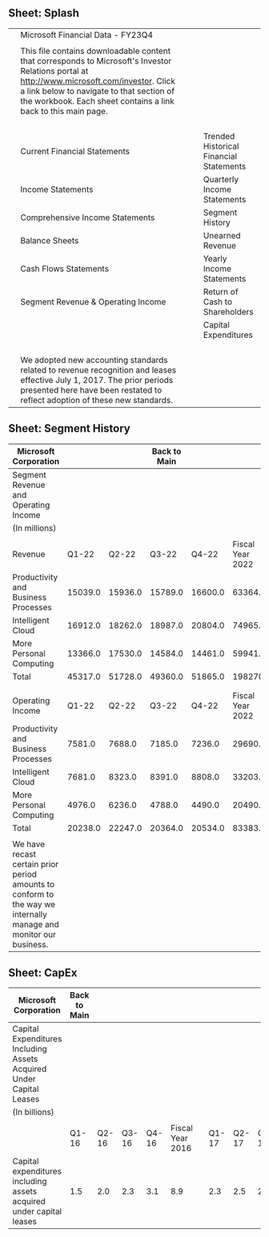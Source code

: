 ## Sheet: Splash

|    |                                                                                                                                                                                                                                                            |    |    |                                         |
|----|------------------------------------------------------------------------------------------------------------------------------------------------------------------------------------------------------------------------------------------------------------|----|----|-----------------------------------------|
|    | Microsoft Financial Data - FY23Q4                                                                                                                                                                                                                          |    |    |                                         |
|    |                                                                                                                                                                                                                                                            |    |    |                                         |
|    | This file contains downloadable content that corresponds to Microsoft's Investor Relations portal at http://www.microsoft.com/investor. Click a link below to navigate to that section of the workbook. Each sheet contains a link back to this main page. |    |    |                                         |
|    |                                                                                                                                                                                                                                                            |    |    |                                         |
|    |                                                                                                                                                                                                                                                            |    |    |                                         |
|    |                                                                                                                                                                                                                                                            |    |    |                                         |
|    |                                                                                                                                                                                                                                                            |    |    |                                         |
|    | Current Financial Statements                                                                                                                                                                                                                               |    |    | Trended Historical Financial Statements |
|    | Income Statements                                                                                                                                                                                                                                          |    |    | Quarterly Income Statements             |
|    | Comprehensive Income Statements                                                                                                                                                                                                                            |    |    | Segment History                         |
|    | Balance Sheets                                                                                                                                                                                                                                             |    |    | Unearned Revenue                        |
|    | Cash Flows Statements                                                                                                                                                                                                                                      |    |    | Yearly Income Statements                |
|    | Segment Revenue & Operating Income                                                                                                                                                                                                                         |    |    | Return of Cash to Shareholders          |
|    |                                                                                                                                                                                                                                                            |    |    | Capital Expenditures                    |
|    |                                                                                                                                                                                                                                                            |    |    |                                         |
|    |                                                                                                                                                                                                                                                            |    |    |                                         |
|    |                                                                                                                                                                                                                                                            |    |    |                                         |
|    |                                                                                                                                                                                                                                                            |    |    |                                         |
|    | We adopted new accounting standards related to revenue recognition and leases effective July 1, 2017. The prior periods presented here have been restated to reflect adoption of these new standards.                                                      |    |    |                                         |

## Sheet: Segment History

| Microsoft Corporation                                                                                            |         |         | Back to Main   |         |                  |    |         |         |         |         |                  |
|------------------------------------------------------------------------------------------------------------------|---------|---------|----------------|---------|------------------|----|---------|---------|---------|---------|------------------|
| Segment Revenue and Operating Income                                                                             |         |         |                |         |                  |    |         |         |         |         |                  |
| (In millions)                                                                                                    |         |         |                |         |                  |    |         |         |         |         |                  |
|                                                                                                                  |         |         |                |         |                  |    |         |         |         |         |                  |
| Revenue                                                                                                          | Q1-22   | Q2-22   | Q3-22          | Q4-22   | Fiscal Year 2022 |    | Q1-23   | Q2-23   | Q3-23   | Q4-23   | Fiscal Year 2023 |
| Productivity and Business Processes                                                                              | 15039.0 | 15936.0 | 15789.0        | 16600.0 | 63364.0          |    | 16465.0 | 17002.0 | 17516.0 | 18291.0 | 69274.0          |
| Intelligent Cloud                                                                                                | 16912.0 | 18262.0 | 18987.0        | 20804.0 | 74965.0          |    | 20325.0 | 21508.0 | 22081.0 | 23993.0 | 87907.0          |
| More Personal Computing                                                                                          | 13366.0 | 17530.0 | 14584.0        | 14461.0 | 59941.0          |    | 13332.0 | 14237.0 | 13260.0 | 13905.0 | 54734.0          |
| Total                                                                                                            | 45317.0 | 51728.0 | 49360.0        | 51865.0 | 198270.0         |    | 50122.0 | 52747.0 | 52857.0 | 56189.0 | 211915.0         |
|                                                                                                                  |         |         |                |         |                  |    |         |         |         |         |                  |
|                                                                                                                  |         |         |                |         |                  |    |         |         |         |         |                  |
| Operating Income                                                                                                 | Q1-22   | Q2-22   | Q3-22          | Q4-22   | Fiscal Year 2022 |    | Q1-23   | Q2-23   | Q3-23   | Q4-23   | Fiscal Year 2023 |
| Productivity and Business Processes                                                                              | 7581.0  | 7688.0  | 7185.0         | 7236.0  | 29690.0          |    | 8323.0  | 8175.0  | 8639.0  | 9052.0  | 34189.0          |
| Intelligent Cloud                                                                                                | 7681.0  | 8323.0  | 8391.0         | 8808.0  | 33203.0          |    | 8978.0  | 8904.0  | 9476.0  | 10526.0 | 37884.0          |
| More Personal Computing                                                                                          | 4976.0  | 6236.0  | 4788.0         | 4490.0  | 20490.0          |    | 4217.0  | 3320.0  | 4237.0  | 4676.0  | 16450.0          |
| Total                                                                                                            | 20238.0 | 22247.0 | 20364.0        | 20534.0 | 83383.0          |    | 21518.0 | 20399.0 | 22352.0 | 24254.0 | 88523.0          |
|                                                                                                                  |         |         |                |         |                  |    |         |         |         |         |                  |
| We have recast certain prior period amounts to conform to the way we internally manage and monitor our business. |         |         |                |         |                  |    |         |         |         |         |                  |

## Sheet: CapEx

| Microsoft Corporation                                               | Back to Main   |       |       |       |                  |    |       |       |       |       |                  |    |       |       |       |       |                  |    |       |       |       |       |                  |    |       |       |       |       |                  |    |       |       |       |       |                  |    |       |       |       |       |                  |    |       |       |       |       |                  |
|---------------------------------------------------------------------|----------------|-------|-------|-------|------------------|----|-------|-------|-------|-------|------------------|----|-------|-------|-------|-------|------------------|----|-------|-------|-------|-------|------------------|----|-------|-------|-------|-------|------------------|----|-------|-------|-------|-------|------------------|----|-------|-------|-------|-------|------------------|----|-------|-------|-------|-------|------------------|
| Capital Expenditures Including Assets Acquired Under Capital Leases |                |       |       |       |                  |    |       |       |       |       |                  |    |       |       |       |       |                  |    |       |       |       |       |                  |    |       |       |       |       |                  |    |       |       |       |       |                  |    |       |       |       |       |                  |    |       |       |       |       |                  |
| (In billions)                                                       |                |       |       |       |                  |    |       |       |       |       |                  |    |       |       |       |       |                  |    |       |       |       |       |                  |    |       |       |       |       |                  |    |       |       |       |       |                  |    |       |       |       |       |                  |    |       |       |       |       |                  |
|                                                                     |                |       |       |       |                  |    |       |       |       |       |                  |    |       |       |       |       |                  |    |       |       |       |       |                  |    |       |       |       |       |                  |    |       |       |       |       |                  |    |       |       |       |       |                  |    |       |       |       |       |                  |
|                                                                     | Q1-16          | Q2-16 | Q3-16 | Q4-16 | Fiscal Year 2016 |    | Q1-17 | Q2-17 | Q3-17 | Q4-17 | Fiscal Year 2017 |    | Q1-18 | Q2-18 | Q3-18 | Q4-18 | Fiscal Year 2018 |    | Q1-19 | Q2-19 | Q3-19 | Q4-19 | Fiscal Year 2019 |    | Q1-20 | Q2-20 | Q3-20 | Q4-20 | Fiscal Year 2020 |    | Q1-21 | Q2-21 | Q3-21 | Q4-21 | Fiscal Year 2021 |    | Q1-22 | Q2-22 | Q3-22 | Q4-22 | Fiscal Year 2022 |    | Q1-23 | Q2-23 | Q3-23 | Q4-23 | Fiscal Year 2023 |
| Capital expenditures including assets acquired under capital leases | 1.5            | 2.0   | 2.3   | 3.1   | 8.9              |    | 2.3   | 2.5   | 2.1   | 3.3   | 10.2             |    | 2.7   | 3.3   | 3.5   | 4.1   | 13.6             |    | 4.3   | 3.9   | 3.4   | 5.3   | 16.9             |    | 4.8   | 4.5   | 3.9   | 5.8   | 19.0             |    | 5.5   | 5.4   | 6.0   | 7.3   | 24.2             |    | 7.4   | 6.8   | 6.3   | 8.7   | 29.2             |    | 6.6   | 6.8   | 7.8   | 10.7  | 31.9             |